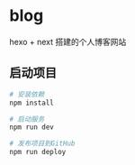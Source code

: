 # blog
hexo + next 搭建的个人博客网站

## 启动项目

``` bash
# 安装依赖
npm install

# 启动服务
npm run dev

# 发布项目到GitHub
npm run deploy
```

